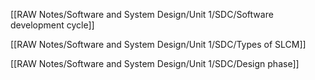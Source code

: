 [[RAW Notes/Software and System Design/Unit 1/SDC/Software development cycle]]

[[RAW Notes/Software and System Design/Unit 1/SDC/Types of SLCM]]

[[RAW Notes/Software and System Design/Unit 1/SDC/Design phase]]